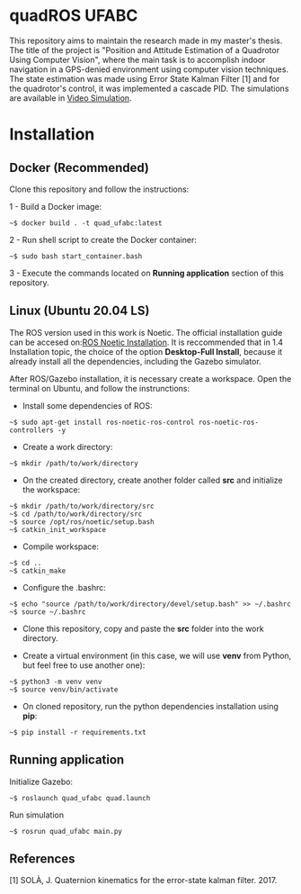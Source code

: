# quadROS UFABC

This repository aims to maintain the research made in my master's thesis. The title of the project is "Position and Attitude Estimation of a Quadrotor Using Computer Vision", where the main task is to accomplish indoor navigation in a GPS-denied environment using computer vision techniques. The state estimation was made using Error State Kalman Filter [1] and for the quadrotor's control, it was implemented a cascade PID. The simulations are available in [Video Simulation](https://youtu.be/_FUcOvvbstQ).


# Installation

## Docker (Recommended)

Clone this repository and follow the instructions:

1 - Build a Docker image:

```
~$ docker build . -t quad_ufabc:latest
```
2 - Run shell script to create the Docker container:

```
~$ sudo bash start_container.bash
```

3 - Execute the commands located on **Running application** section of this repository.

## Linux (Ubuntu 20.04 LS)

The ROS version used in this work is Noetic. The official installation guide can be accesed on:[ROS Noetic Installation](http://wiki.ros.org/noetic/Installation/Ubuntu). It is reccommended that in 1.4 Installation topic, the choice of the option **Desktop-Full Install**, because it already install all the dependencies, including the Gazebo simulator. 

After ROS/Gazebo installation, it is necessary create a workspace. Open the terminal on Ubuntu, and follow the instrunctions:

- Install some dependencies of ROS:

```
~$ sudo apt-get install ros-noetic-ros-control ros-noetic-ros-controllers -y
```

- Create a work directory:

```
~$ mkdir /path/to/work/directory
```

- On the created directory, create another folder called **src** and initialize the workspace:

```
~$ mkdir /path/to/work/directory/src
~$ cd /path/to/work/directory/src
~$ source /opt/ros/noetic/setup.bash
~$ catkin_init_workspace 
```

- Compile workspace:

```
~$ cd ..
~$ catkin_make
```
- Configure the .bashrc:

```
~$ echo "source /path/to/work/directory/devel/setup.bash" >> ~/.bashrc
~$ source ~/.bashrc
```

- Clone this repository, copy and paste the **src** folder into the work directory.

- Create a virtual environment (in this case, we will use __venv__ from Python, but feel free to use another one):

```
~$ python3 -m venv venv
~$ source venv/bin/activate
```

- On cloned repository, run the python dependencies installation using __pip__:
```
~$ pip install -r requirements.txt
```

## Running application

Initialize Gazebo:

```
~$ roslaunch quad_ufabc quad.launch
```

Run simulation

```
~$ rosrun quad_ufabc main.py
```


## References

[1] SOLÀ, J. Quaternion kinematics for the error-state kalman filter. 2017.
